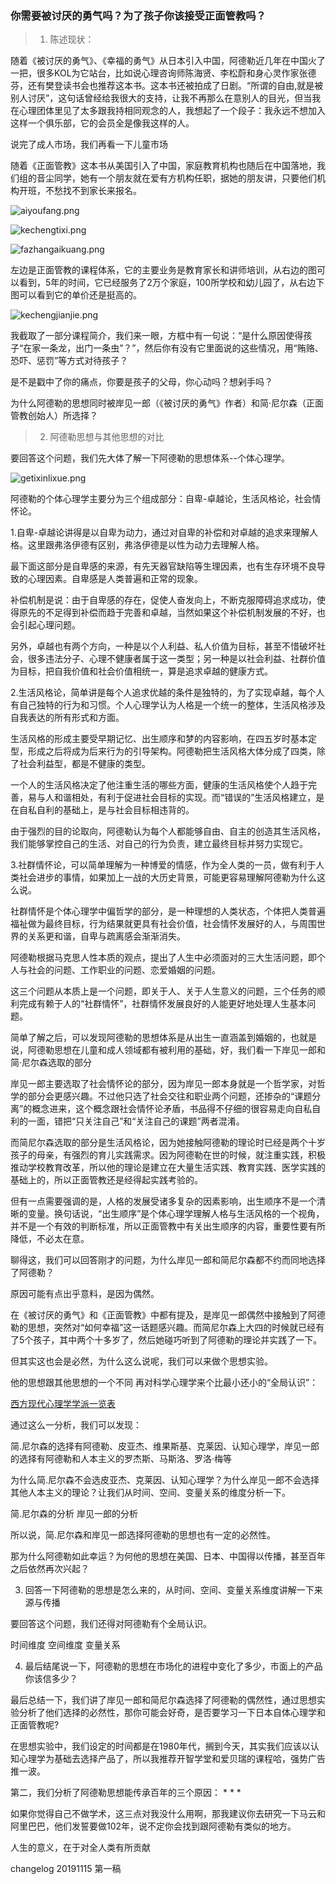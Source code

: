 ### 你需要被讨厌的勇气吗？为了孩子你该接受正面管教吗？

> 1. 陈述现状：

随着《被讨厌的勇气》、《幸福的勇气》从日本引入中国，阿德勒近几年在中国火了一把，很多KOL为它站台，比如说心理咨询师陈海贤、李松蔚和身心灵作家张德芬，还有樊登读书会也推荐这本书。这本书还被拍成了日剧。“所谓的自由,就是被别人讨厌”，这句话曾经给我很大的支持，让我不再那么在意别人的目光，但当我在心理团体里见了太多跟我持相同观念的人，我想起了一个段子：我永远不想加入这样一个俱乐部，它的会员全是像我这样的人。

说完了成人市场，我们再看一下儿童市场

随着《正面管教》这本书从美国引入了中国，家庭教育机构也随后在中国落地，我们组的音尘同学，她有一个朋友就在爱有方机构任职，据她的朋友讲，只要他们机构开班，不愁找不到家长来报名。

![aiyoufang.png](https://upload-images.jianshu.io/upload_images/2298266-1867027f2fae755e.png?imageMogr2/auto-orient/strip%7CimageView2/2/w/1240)

![kechengtixi.png](https://upload-images.jianshu.io/upload_images/2298266-9f0656a189121d09.png?imageMogr2/auto-orient/strip%7CimageView2/2/w/1240)

![fazhangaikuang.png](https://upload-images.jianshu.io/upload_images/2298266-63ab124dffc2276d.png?imageMogr2/auto-orient/strip%7CimageView2/2/w/1240)

左边是正面管教的课程体系，它的主要业务是教育家长和讲师培训，从右边的图可以看到，5年的时间，它已经服务了2万个家庭，100所学校和幼儿园了，从右边下图可以看到它的单价还是挺高的。

![kechengjianjie.png](https://upload-images.jianshu.io/upload_images/2298266-3ebc78616f949a5c.png?imageMogr2/auto-orient/strip%7CimageView2/2/w/1240)

我截取了一部分课程简介，我们来一眼，方框中有一句说：“是什么原因使得孩子“在家一条龙，出门一条虫”？”，然后你有没有它里面说的这些情况，用“贿赂、恐吓、惩罚”等方式对待孩子？

是不是戳中了你的痛点，你要是孩子的父母，你心动吗？想剁手吗？

为什么阿德勒的思想同时被岸见一郎（《被讨厌的勇气》作者）和简·尼尔森（正面管教创始人）所选择？

> 2. 阿德勒思想与其他思想的对比

要回答这个问题，我们先大体了解一下阿德勒的思想体系--个体心理学。

![getixinlixue.png](https://upload-images.jianshu.io/upload_images/2298266-e307a674029293e6.png?imageMogr2/auto-orient/strip%7CimageView2/2/w/1240)

阿德勒的个体心理学主要分为三个组成部分：自卑-卓越论，生活风格论，社会情怀论。

1.自卑-卓越论讲得是以自卑为动力，通过对自卑的补偿和对卓越的追求来理解人格。这里跟弗洛伊德有区别，弗洛伊德是以性为动力去理解人格。

最下面这部分是自卑感的来源，有先天器官缺陷等生理因素，也有生存环境不良导致的心理因素。自卑感是人类普遍和正常的现象。

补偿机制是说：由于自卑感的存在，促使人奋发向上，不断克服障碍追求成功，使得原先的不足得到补偿而趋于完善和卓越，当然如果这个补偿机制发展的不好，也会引起心理问题。

另外，卓越也有两个方向，一种是以个人利益、私人价值为目标，甚至不惜破坏社会，很多违法分子、心理不健康者属于这一类型；另一种是以社会利益、社群价值为目标，把自我价值和社会价值相统一，算是追求卓越的健康方式。

2.生活风格论，简单讲是每个人追求优越的条件是独特的，为了实现卓越，每个人有自己独特的行为和习惯。个人心理学认为人格是一个统一的整体，生活风格涉及自我表达的所有形式和方面。

生活风格的形成主要受早期记忆、出生顺序和梦的内容影响，在四五岁时基本定型，形成之后将成为后来行为的引导架构。阿德勒把生活风格大体分成了四类，除了社会利益型，都是不健康的类型。

一个人的生活风格决定了他注重生活的哪些方面，健康的生活风格使个人趋于完善，易与人和谐相处，有利于促进社会目标的实现。而“错误的”生活风格建立，是在自私自利的基础上，是与社会目标相违背的。

由于强烈的目的论取向，阿德勒认为每个人都能够自由、自主的创造其生活风格，我们能够掌控自己的生活、对自己的行为负责，建立最终目标并努力实现它。

3.社群情怀论，可以简单理解为一种博爱的情感，作为全人类的一员，做有利于人类社会进步的事情，如果加上一战的大历史背景，可能更容易理解阿德勒为什么这么说。

社群情怀是个体心理学中偏哲学的部分，是一种理想的人类状态，个体把人类普遍福祉做为最终目标，行为结果就更具有社会价值，社会情怀发展好的人，与周围世界的关系更和谐，自卑与疏离感会渐渐消失。

阿德勒根据马克思人性本质的观点，提出了人生中必须面对的三大生活问题，即个人与社会的问题、工作职业的问题、恋爱婚姻的问题。

这三个问题从本质上是一个问题，即关于人、关于人生意义的问题，三个任务的顺利完成有赖于人的“社群情怀”，社群情怀发展良好的人能更好地处理人生基本问题。

简单了解之后，可以发现阿德勒的思想体系是从出生一直涵盖到婚姻的，也就是说，阿德勒思想在儿童和成人领域都有被利用的基础，好，我们看一下岸见一郎和简·尼尔森选取的部分

岸见一郎主要选取了社会情怀论的部分，因为岸见一郎本身就是一个哲学家，对哲学的部分会更感兴趣。不过他只选了社会交往和职业两个问题，还掺杂的“课题分离”的概念进来，这个概念跟社会情怀论矛盾，书品得不仔细的很容易走向自私自利的一面，错把“只关注自己”和“关注自己的课题”两者混淆。

而简尼尔森选取的部分是生活风格论，因为她接触阿德勒的理论时已经是两个十岁孩子的母亲，有强烈的育儿实践需求。因为阿德勒在世的时候，就注重实践，积极推动学校教育改革，所以他的理论是建立在大量生活实践、教育实践、医学实践的基础上的，所以正面管教还是经得起实践考验的。

但有一点需要强调的是，人格的发展受诸多复杂的因素影响，出生顺序不是一个清晰的变量。换句话说，“出生顺序”是个体心理学理解人格与生活风格的一个视角，并不是一个有效的判断标准，所以正面管教中有关出生顺序的内容，重要性要有所降低，不必太在意。

聊得这，我们可以回答刚才的问题，为什么岸见一郎和简尼尔森都不约而同地选择了阿德勒？

原因可能有点出乎意料，是因为偶然。

在《被讨厌的勇气》和《正面管教》中都有提及，是岸见一郎偶然中接触到了阿德勒的思想，突然对“如何幸福”这一话题感兴趣。而简尼尔森上大四的时候就已经有了5个孩子，其中两个十多岁了，然后她碰巧听到了阿德勒的理论并实践了一下。

但其实这也会是必然，为什么这么说呢，我们可以来做个思想实验。

他的思想跟其他思想的一个不同
再对科学心理学来个比最小还小的“全局认识”：

[西方现代心理学学派一览表](https://shimo.im/sheets/83QDwKGYPPyVDpyD/C2kT4)


通过这么一分析，我们可以发现：

简.尼尔森的选择有阿德勒、皮亚杰、维果斯基、克莱因、认知心理学，岸见一郎的选择有阿德勒和人本主义的罗杰斯、马斯洛、罗洛·梅等

为什么简.尼尔森不会选皮亚杰、克莱因、认知心理学？为什么岸见一郎不会选择其他人本主义的理论？让我们从时间、空间、变量关系的维度分析一下。

简.尼尔森的分析
岸见一郎的分析

所以说，简.尼尔森和岸见一郎选择阿德勒的思想也有一定的必然性。

那为什么阿德勒如此幸运？为何他的思想在美国、日本、中国得以传播，甚至百年之后依然再次兴起？

3. 回答一下阿德勒的思想是怎么来的，从时间、空间、变量关系维度讲解一下来源与传播

要回答这个问题，我们还得对阿德勒有个全局认识。

时间维度
空间维度
变量关系

4. 最后结尾说一下，阿德勒的思想在市场化的进程中变化了多少，市面上的产品你该信多少？

最后总结一下，我们讲了岸见一郎和简尼尔森选择了阿德勒的偶然性，通过思想实验分析了他们选择的必然性，那你可能会好奇，是否要学习一下日本自体心理学和正面管教呢?

在思想实验中，我们设定的时间都是在1980年代，搁到今天，其实我们应该以认知心理学为基础去选择产品了，所以我推荐开智学堂和爱贝瑞的课程哈，强势广告推一波。

第二，我们分析了阿德勒思想能传承百年的三个原因：
* 
* 
* 

如果你觉得自己不做学术，这三点对我没什么用啊，那我建议你去研究一下马云和阿里巴巴，他们发誓要做102年，说不定你会找到跟阿德勒有类似的地方。

人生的意义，在于对全人类有所贡献

changelog 
20191115 第一稿
